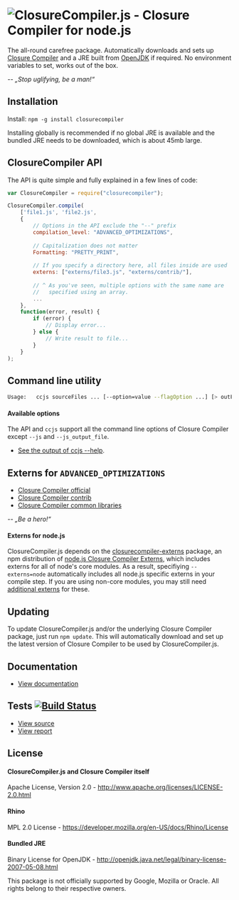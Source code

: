 ![ClosureCompiler.js - Closure Compiler for node.js](https://raw.github.com/dcodeIO/ClosureCompiler.js/master/ClosureCompiler.png)
=================================================

The all-round carefree package. Automatically downloads and sets up [Closure Compiler](https://developers.google.com/closure/compiler/)
and a JRE built from [OpenJDK](http://openjdk.java.net) if required. No environment variables to set, works out of
the box.

*-- „Stop uglifying, be a man!“*

Installation
------------

Install: `npm -g install closurecompiler`

Installing globally is recommended if no global JRE is available and the bundled JRE needs to be downloaded, which is
about 45mb large.

ClosureCompiler API
-------------------
The API is quite simple and fully explained in a few lines of code:

```javascript
var ClosureCompiler = require("closurecompiler");

ClosureCompiler.compile(
    ['file1.js', 'file2.js',
    {
        // Options in the API exclude the "--" prefix
        compilation_level: "ADVANCED_OPTIMIZATIONS",
        
        // Capitalization does not matter 
        Formatting: "PRETTY_PRINT",
        
        // If you specify a directory here, all files inside are used
        externs: ["externs/file3.js", "externs/contrib/"],
        
        // ^ As you've seen, multiple options with the same name are
        //   specified using an array.
        ...
    },
    function(error, result) {
        if (error) {
            // Display error...
        } else {
            // Write result to file...
        }
    }
);
```

Command line utility
--------------------

```bash
Usage:   ccjs sourceFiles ... [--option=value --flagOption ...] [> outFile]
```

#### Available options ####

The API and `ccjs` support all the command line options of Closure Compiler except `--js` and `--js_output_file`.

* [See the output of ccjs --help](https://github.com/dcodeIO/ClosureCompiler.js/blob/master/OPTIONS.md).

Externs for `ADVANCED_OPTIMIZATIONS`
------------------------------------
* [Closure Compiler official](http://code.google.com/p/closure-compiler/source/browse/externs)
* [Closure Compiler contrib](http://code.google.com/p/closure-compiler/source/browse/contrib/externs)
* [Closure Compiler common libraries](https://code.google.com/p/closure-compiler/wiki/ExternsForCommonLibraries)

*-- „Be a hero!“*

#### Externs for node.js ####
ClosureCompiler.js depends on the [closurecompiler-externs](https://npmjs.org/package/closurecompiler-externs) package,
an npm distribution of [node.js Closure Compiler Externs](https://github.com/dcodeIO/node.js-closure-compiler-externs),
which includes externs for all of node's core modules. As a result, specifiying `--externs=node` automatically includes
all node.js specific externs in your compile step. If you are using non-core modules, you may still need
[additional externs](https://github.com/dcodeIO/node.js-closure-compiler-externs/tree/master/contrib) for these. 

Updating
--------
To update ClosureCompiler.js and/or the underlying Closure Compiler package, just run `npm update`. This will
automatically download and set up the latest version of Closure Compiler to be used by ClosureCompiler.js.

Documentation
-------------
* [View documentation](http://htmlpreview.github.com/?http://github.com/dcodeIO/ClosureCompiler.js/master/docs/ClosureCompiler.html)

Tests [![Build Status](https://travis-ci.org/dcodeIO/ClosureCompiler.js.png?branch=master)](https://travis-ci.org/dcodeIO/ClosureCompiler.js)
-----
* [View source](https://github.com/dcodeIO/ClosureCompiler.js/blob/master/tests/test.js)
* [View report](https://travis-ci.org/dcodeIO/ClosureCompiler.js)

License
-------

#### ClosureCompiler.js and Closure Compiler itself ####
Apache License, Version 2.0 - http://www.apache.org/licenses/LICENSE-2.0.html

#### Rhino ####
MPL 2.0 License - https://developer.mozilla.org/en-US/docs/Rhino/License

#### Bundled JRE ####
Binary License for OpenJDK - http://openjdk.java.net/legal/binary-license-2007-05-08.html

This package is not officially supported by Google, Mozilla or Oracle. All rights belong to their respective owners.
